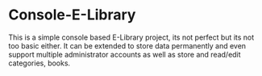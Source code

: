 # Console-E-Library

This is a simple console based E-Library project, its not perfect but its not too basic either. It can be extended to store data permanently and even support multiple administrator accounts as well as store and read/edit categories, books.
